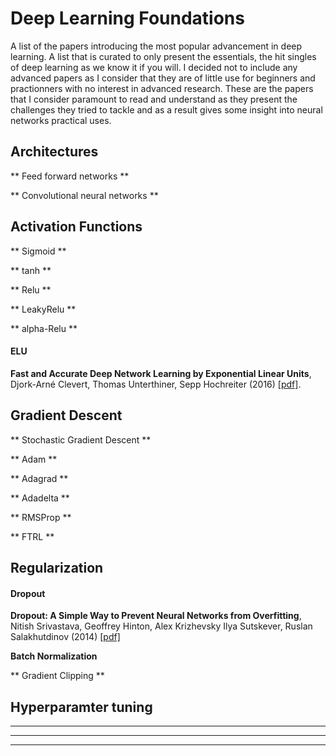 # Deep Learning Foundations

A list of the papers introducing the most popular advancement in deep learning. A list that is curated to only present the essentials, the hit singles of deep learning as we know it if you will. I decided not to include any advanced papers as I consider that they are of little use for beginners and practionners with no interest in advanced research.
These are the papers that I consider paramount to read and understand as they present the challenges they tried to tackle and as a result gives some insight into neural networks practical uses. 


## Architectures

** Feed forward networks **

** Convolutional neural networks **


## Activation Functions

** Sigmoid **

** tanh **

** Relu **

** LeakyRelu **

** alpha-Relu **

#### ELU
**Fast and Accurate Deep Network Learning by Exponential Linear Units**, Djork-Arné Clevert, Thomas Unterthiner, Sepp Hochreiter (2016) [[pdf]](https://arxiv.org/pdf/1511.07289).


## Gradient Descent 

** Stochastic Gradient Descent **

** Adam **

** Adagrad **

** Adadelta **

** RMSProp **

** FTRL **


## Regularization

#### Dropout
**Dropout: A Simple Way to Prevent Neural Networks from Overfitting**, Nitish Srivastava, Geoffrey Hinton, Alex Krizhevsky
Ilya Sutskever, Ruslan Salakhutdinov (2014) [[pdf]](http://jmlr.org/papers/volume15/srivastava14a.old/srivastava14a.pdf)

**Batch Normalization**

** Gradient Clipping **


## Hyperparamter tuning

**  **

**  **

**  **
